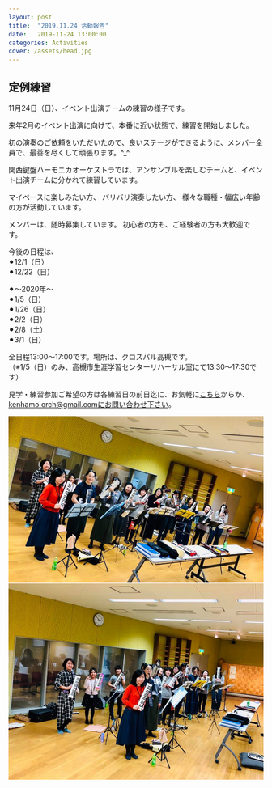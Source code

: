 ```yaml
---
layout: post
title:  "2019.11.24 活動報告"
date:   2019-11-24 13:00:00
categories: Activities
cover: /assets/head.jpg
---
```

## 定例練習
  
11月24日（日）、イベント出演チームの練習の様子です。 

来年2月のイベント出演に向けて、本番に近い状態で、練習を開始しました。 

初の演奏のご依頼をいただいたので、良いステージができるように、メンバー全員で、最善を尽くして頑張ります。^_^ 

関西鍵盤ハーモニカオーケストラでは、アンサンブルを楽しむチームと、イベント出演チームに分かれて練習しています。 

マイペースに楽しみたい方、 
バリバリ演奏したい方、 
様々な職種・幅広い年齢の方が活動しています。 

メンバーは、随時募集しています。 
初心者の方も、ご経験者の方も大歓迎です。 
 
今後の日程は、  
⚫︎12/1（日）  
⚫︎12/22（日）  
  
⚫︎〜2020年〜  
⚫︎1/5（日）  
⚫︎1/26（日）  
⚫︎2/2（日）  
⚫︎2/8（土）  
⚫︎3/1（日）  
 
 
全日程13:00〜17:00です。場所は、クロスパル高槻です。  
（※1/5（日）のみ、高槻市生涯学習センターリハーサル室にて13:30〜17:30です）  

  
見学・練習参加ご希望の方は各練習日の前日迄に、お気軽に[こちら](https://docs.google.com/forms/d/e/1FAIpQLSeOdIlDB3uChvhrr9F543WjyJz2orR1FHCYdYVnwKcQU6wVcg/viewform)からか、kenhamo.orch@gmail.comにお問い合わせ下さい。
  
  
<img border="0" src="/assets/20191124-1.jpg">  
<img border="0" src="/assets/20191124-2.jpg">  

